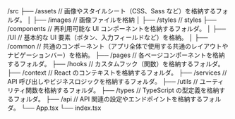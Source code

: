 /src
├── /assets // 画像やスタイルシート（CSS、Sass など）を格納するフォルダ。
│ ├── /images // 画像ファイルを格納
│ ├── /styles // styles
├── /components // 再利用可能な UI コンポーネントを格納するフォルダ。
│ ├── /UI // 基本的な UI 要素（ボタン、入力フィールドなど）を格納。
│ ├── /common // 共通のコンポーネント（アプリ全体で使用する共通のレイアウトやナビゲーションバー）を格納。
├── /pages // 各ページコンポーネントを格納するフォルダ。
├── /hooks // カスタムフック（関数）を格納するフォルダ。
├── /context // React のコンテキストを格納するフォルダ。
├── /services // API 呼び出しやビジネスロジックを格納するフォルダ。
├── /utils // ユーティリティ関数を格納するフォルダ。
├── /types // TypeScript の型定義を格納するフォルダ。
├── /api // API 関連の設定やエンドポイントを格納するフォルダ。
└── App.tsx
└── index.tsx
